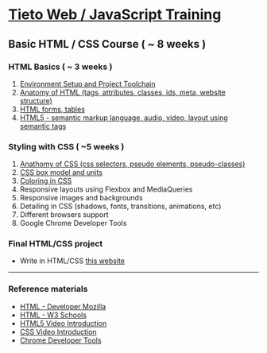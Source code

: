 # [Tieto Web / JavaScript Training](../../readme.md)

## Basic HTML / CSS Course ( ~ 8 weeks )

### HTML Basics ( ~ 3 weeks )

1. [Environment Setup and Project Toolchain](./lesson_00_the_setup/readme.md) 
2. [Anatomy of HTML (tags, attributes, classes, ids, meta, website structure)](./lesson_01_anatomy_of_html/readme.md)
3. [HTML forms, tables](./lesson_02_forms_tables/readme.md)
4. [HTML5 - semantic markup language, audio, video, layout using semantic tags](./lesson_03_HTML5/readme.md)

### Styling with CSS ( ~5 weeks )
1. [Anathomy of CSS (css selectors, pseudo elements, pseudo-classes)](./lesson_04_anatomy_of_css/readme.md)
2. [CSS box model and units](./lesson_05_css_box_model/readme.md)
3. [Coloring in CSS](./lesson_06_css_coloring/readme.md)
4. Responsive layouts using Flexbox and MediaQueries
5. Responsive images and backgrounds
6. Detailing in CSS (shadows, fonts, transitions, animations, etc)
7. Different browsers support
8. Google Chrome Developer Tools


### Final HTML/CSS project
- Write in HTML/CSS [this website](https://blackrockdigital.github.io/startbootstrap-freelancer/)
---
### Reference materials
- [HTML - Developer Mozilla](https://developer.mozilla.org/en-US/docs/Web/HTML)
- [HTML - W3 Schools](https://developer.mozilla.org/en-US/docs/Web/HTML)
- [HTML5 Video Introduction](https://scrimba.com/g/ghtml)
- [CSS Video Introduction](https://scrimba.com/g/gintrotocss)
- [Chrome Developer Tools](https://www.udemy.com/devtools-2017-the-basics-of-chrome-developer-tools/)
